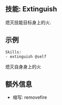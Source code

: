 技能: Extinguish
--------------------------

熄灭技能目标身上的火.

示例
--------

    Skills:
    - extinguish @self

熄灭自身身上的火

额外信息
-------

- 缩写: removefire